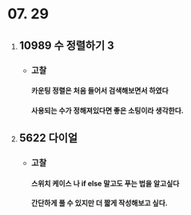 # 07. 29
1. ## **10989 수 정렬하기 3**

    - ### 고찰
        #### 카운팅 정렬은 처음 들어서 검색해보면서 하였다
        ####  사용되는 수가 정해져있다면 좋은 소팅이라 생각한다.


1. ## **5622 다이얼**

    - ### 고찰
        #### 스위치 케이스 나 if else 말고도 푸는 법을 알고싶다
        #### 간단하게 풀 수 있지만 더 짧게 작성해보고 싶다.
